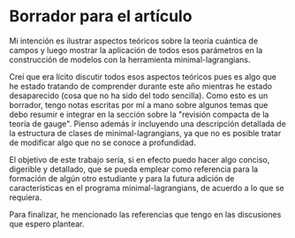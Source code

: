 # Borrador para el artículo

Mi intención es ilustrar aspectos teóricos sobre la teoría cuántica de campos y
luego mostrar la aplicación de todos esos parámetros en la construcción de
modelos con la herramienta minimal-lagrangians.

Creí que era lícito discutir todos esos aspectos teóricos pues es algo que he
estado tratando de comprender durante este año mientras he estado desaparecido
(cosa que no ha sido del todo sencilla). Como esto es un borrador, tengo notas
escritas por mí a mano sobre algunos temas que debo resumir e integrar en la
sección sobre la "revisión compacta de la teoría de gauge". Pienso además ir
incluyendo una descripción detallada de la estructura de clases de
minimal-lagrangians, ya que no es posible tratar de modificar algo que no se
conoce a profundidad.

El objetivo de este trabajo sería, si en efecto puedo hacer algo conciso,
digerible y detallado, que se pueda emplear como referencia para la formación de
algún otro estudiante y para la futura adición de características en el programa
minimal-lagrangians, de acuerdo a lo que se requiera.

Para finalizar, he mencionado las referencias que tengo en las discusiones que
espero plantear.
